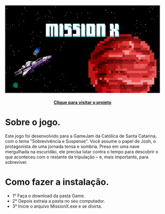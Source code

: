![Exemplo de Interface](./assets/preview.jpg)
<h4 align="center"><a href="https://vitorkeller.itch.io/missionx">Clique para visitar o projeto</a></h4>

# Sobre o jogo.
Este jogo foi desenvolvido para a GameJam da Católica de Santa Catarina, com o tema "Sobrevivência e Suspense". Você assume o papel de Josh, o protagonista de uma jornada tensa e sombria. Preso em uma nave mergulhada na escuridão, ele precisa lutar contra o tempo para descobrir o que aconteceu com o restante da tripulação – e, mais importante, para sobreviver.

# Como fazer a instalação.
- 1° Faça o download da pasta Game.
- 2° Depois extraia a pasta no seu computador.
- 3° Inicie o arquivo MissionX.exe e se divirta.
